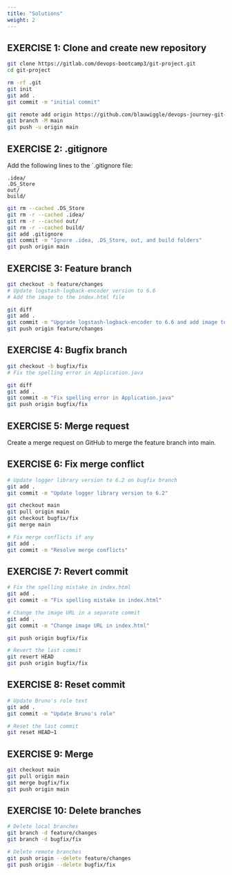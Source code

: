 ```yaml
---
title: "Solutions"
weight: 2
---
```


## EXERCISE 1: Clone and create new repository

```bash
git clone https://gitlab.com/devops-bootcamp3/git-project.git
cd git-project

rm -rf .git
git init 
git add .
git commit -m "initial commit"

git remote add origin https://github.com/blauwiggle/devops-journey-git-project.git
git branch -M main
git push -u origin main
```

## EXERCISE 2: .gitignore

Add the following lines to the `.gitignore file:

```.gitignore
.idea/
.DS_Store
out/
build/
```

```bash
git rm --cached .DS_Store
git rm -r --cached .idea/
git rm -r --cached out/
git rm -r --cached build/
git add .gitignore
git commit -m "Ignore .idea, .DS_Store, out, and build folders"
git push origin main
```

## EXERCISE 3: Feature branch

```bash
git checkout -b feature/changes
# Update logstash-logback-encoder version to 6.6
# Add the image to the index.html file

git diff
git add .
git commit -m "Upgrade logstash-logback-encoder to 6.6 and add image to index.html"
git push origin feature/changes
```

## EXERCISE 4: Bugfix branch

```bash
git checkout -b bugfix/fix
# Fix the spelling error in Application.java

git diff
git add .
git commit -m "Fix spelling error in Application.java"
git push origin bugfix/fix

```

## EXERCISE 5: Merge request

Create a merge request on GitHub to merge the feature branch into main.

## EXERCISE 6: Fix merge conflict

```bash
# Update logger library version to 6.2 on bugfix branch
git add .
git commit -m "Update logger library version to 6.2"

git checkout main
git pull origin main
git checkout bugfix/fix
git merge main

# Fix merge conflicts if any
git add .
git commit -m "Resolve merge conflicts"
```

## EXERCISE 7: Revert commit

```bash
# Fix the spelling mistake in index.html
git add .
git commit -m "Fix spelling mistake in index.html"

# Change the image URL in a separate commit
git add .
git commit -m "Change image URL in index.html"

git push origin bugfix/fix

# Revert the last commit
git revert HEAD
git push origin bugfix/fix
```

## EXERCISE 8: Reset commit

```bash
# Update Bruno's role text
git add .
git commit -m "Update Bruno's role"

# Reset the last commit
git reset HEAD~1
```

## EXERCISE 9: Merge

```bash
git checkout main
git pull origin main
git merge bugfix/fix
git push origin main
```

## EXERCISE 10: Delete branches

```bash
# Delete local branches
git branch -d feature/changes
git branch -d bugfix/fix

# Delete remote branches
git push origin --delete feature/changes
git push origin --delete bugfix/fix
```
